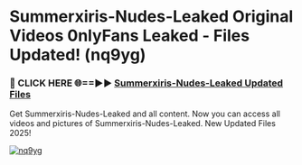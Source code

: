 # Summerxiris-Nudes-Leaked Original Videos 0nlyFans Leaked - Files Updated! (nq9yg)

<h3>🔴 CLICK HERE 🌐==►► <a href="https://tinyurl.com/4mcuefdz" rel="nofollow">Summerxiris-Nudes-Leaked Updated Files</a></h3>

Get Summerxiris-Nudes-Leaked and all content. Now you can access all videos and pictures of Summerxiris-Nudes-Leaked. New Updated Files 2025!

[![nq9yg](https://i.imgur.com/StAQSOY.gif)](https://tinyurl.com/4mcuefdz)
